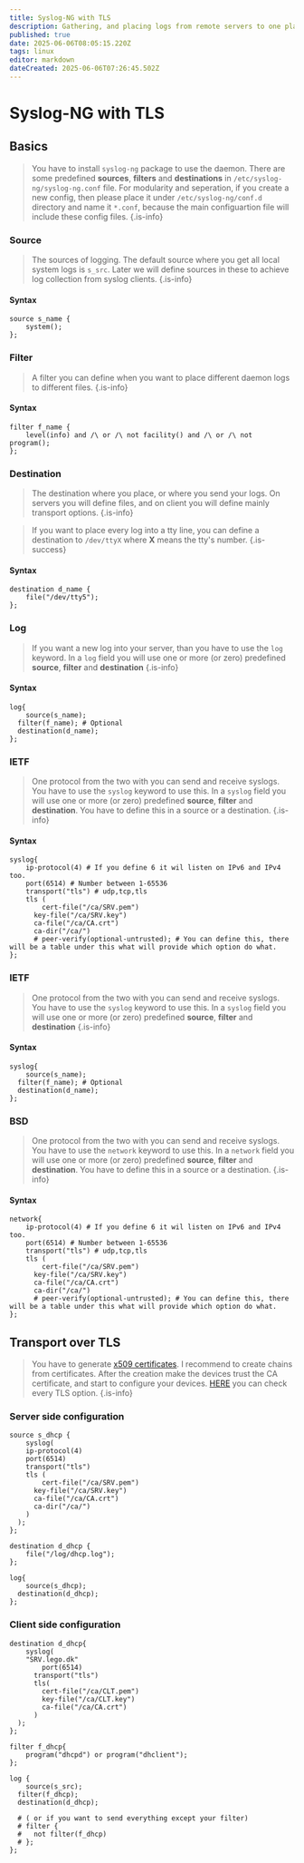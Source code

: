 ```yaml
---
title: Syslog-NG with TLS
description: Gathering, and placing logs from remote servers to one place with Syslog-NG (secured)
published: true
date: 2025-06-06T08:05:15.220Z
tags: linux
editor: markdown
dateCreated: 2025-06-06T07:26:45.502Z
---
```


# Syslog-NG with TLS

## Basics

> You have to install `syslog-ng` package to use the daemon.
> There are some predefined **sources**, **filters** and **destinations** in `/etc/syslog-ng/syslog-ng.conf` file.
> For modularity and seperation, if you create a new config, then please place it under `/etc/syslog-ng/conf.d` directory and name it `*.conf`, because the main configuartion file will include these config files.
{.is-info}

### Source
> The sources of logging. The default source where you get all local system logs is `s_src`.
> Later we will define sources in these to achieve log collection from syslog clients.
{.is-info}

#### Syntax
```
source s_name {
	system();
};
```

### Filter
> A filter you can define when you want to place different daemon logs to different files.
{.is-info}

#### Syntax
```
filter f_name {
	level(info) and /\ or /\ not facility() and /\ or /\ not program();
};
```

### Destination
> The destination where you place, or where you send your logs. On servers you will define files, and on client you will define mainly transport options.
{.is-info}


> If you want to place every log into a tty line, you can define a destination to `/dev/ttyX` where **X** means the tty's number.
{.is-success}

#### Syntax
```
destination d_name {
	file("/dev/tty5");
};
```

### Log
> If you want a new log into your server, than you have to use the `log` keyword. In a `log` field you will use one or more (or zero) predefined **source**, **filter** and **destination**
{.is-info}

#### Syntax
```
log{
	source(s_name);
  filter(f_name); # Optional
  destination(d_name);
};
```

### IETF
> One protocol from the two with you can send and receive syslogs. You have to use the `syslog` keyword to use this. In a `syslog` field you will use one or more (or zero) predefined **source**, **filter** and **destination**. You have to define this in a source or a destination.
{.is-info}

#### Syntax
```
syslog{
	ip-protocol(4) # If you define 6 it wil listen on IPv6 and IPv4 too.
    port(6514) # Number between 1-65536
    transport("tls") # udp,tcp,tls
    tls (
    	cert-file("/ca/SRV.pem")
      key-file("/ca/SRV.key")
      ca-file("/ca/CA.crt")
      ca-dir("/ca/")
      # peer-verify(optional-untrusted); # You can define this, there will be a table under this what will provide which option do what.
};
```
### IETF
> One protocol from the two with you can send and receive syslogs. You have to use the `syslog` keyword to use this. In a `syslog` field you will use one or more (or zero) predefined **source**, **filter** and **destination**
{.is-info}

#### Syntax
```
syslog{
	source(s_name);
  filter(f_name); # Optional
  destination(d_name);
};
```


### BSD
> One protocol from the two with you can send and receive syslogs. You have to use the `network` keyword to use this. In a `network` field you will use one or more (or zero) predefined **source**, **filter** and **destination**. You have to define this in a source or a destination.
{.is-info}

#### Syntax
```
network{
	ip-protocol(4) # If you define 6 it wil listen on IPv6 and IPv4 too.
    port(6514) # Number between 1-65536
    transport("tls") # udp,tcp,tls
    tls (
    	cert-file("/ca/SRV.pem")
      key-file("/ca/SRV.key")
      ca-file("/ca/CA.crt")
      ca-dir("/ca/")
      # peer-verify(optional-untrusted); # You can define this, there will be a table under this what will provide which option do what.
};
```

## Transport over TLS
> You have to generate [x509 certificates](/cert/openssl). I recommend to create chains from certificates.
> After the creation make the devices trust the CA certificate, and start to configure your devices.
> [HERE](https://syslog-ng.github.io/admin-guide/100_TLS-encrypted_message_transfer/004_TLS_options) you can check every TLS option.
{.is-info}

### Server side configuration

```
source s_dhcp {
	syslog(
  	ip-protocol(4)
    port(6514)
    transport("tls")
    tls (
    	cert-file("/ca/SRV.pem")
      key-file("/ca/SRV.key")
      ca-file("/ca/CA.crt")
      ca-dir("/ca/")
    )
  );
};

destination d_dhcp {
	file("/log/dhcp.log");
};

log{
	source(s_dhcp);
  destination(d_dhcp);
};
```

### Client side configuration

```
destination d_dhcp{
	syslog(
  	"SRV.lego.dk"
    	port(6514)
      transport("tls")
      tls(
      	cert-file("/ca/CLT.pem")
        key-file("/ca/CLT.key")
        ca-file("/ca/CA.crt")
      )
  );
};

filter f_dhcp{
	program("dhcpd") or program("dhclient");
};

log {
	source(s_src);
  filter(f_dhcp);
  destination(d_dhcp);
  
  # ( or if you want to send everything except your filter)
  # filter { 
  #	  not filter(f_dhcp)
  # };
};
```

